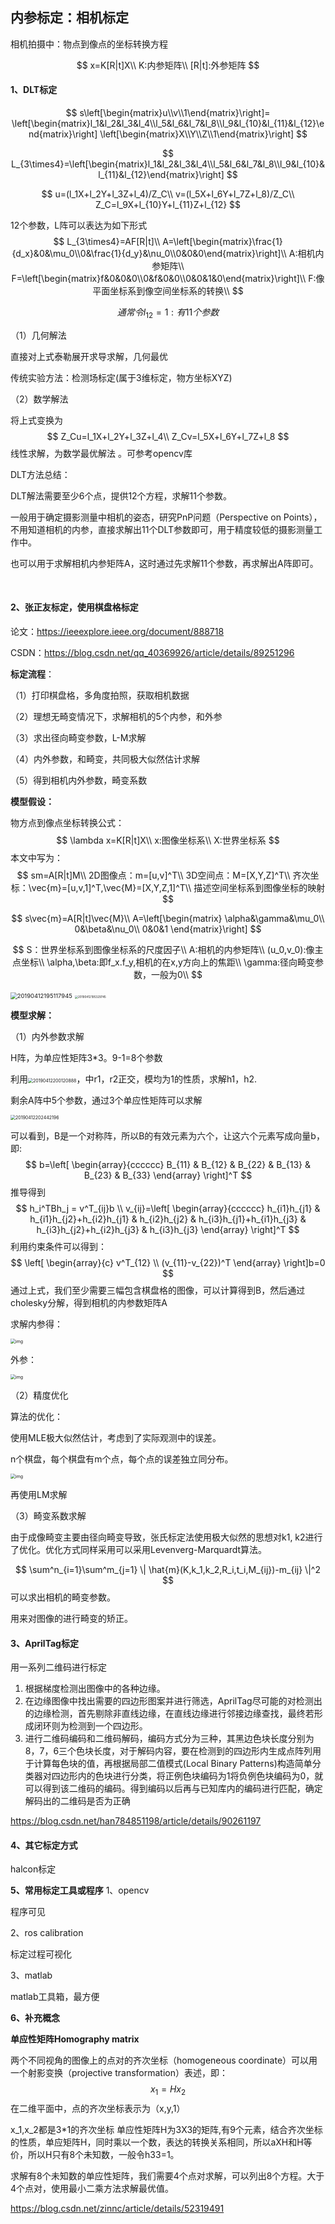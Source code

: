 ## 内参标定：相机标定

相机拍摄中：物点到像点的坐标转换方程

$$
x=K[R|t]X\\
K:内参矩阵\\
[R|t]:外参矩阵
$$

#### **1、DLT标定**

$$
s\left[\begin{matrix}u\\v\\1\end{matrix}\right]=
\left[\begin{matrix}l_1&l_2&l_3&l_4\\l_5&l_6&l_7&l_8\\l_9&l_{10}&l_{11}&l_{12}\end{matrix}\right]
\left[\begin{matrix}X\\Y\\Z\\1\end{matrix}\right]
$$

$$
L_{3\times4}=\left[\begin{matrix}l_1&l_2&l_3&l_4\\l_5&l_6&l_7&l_8\\l_9&l_{10}&l_{11}&l_{12}\end{matrix}\right]
$$


$$
u=(l_1X+l_2Y+l_3Z+l_4)/Z_C\\
v=(l_5X+l_6Y+l_7Z+l_8)/Z_C\\
Z_C=l_9X+l_{10}Y+l_{11}Z+l_{12}
$$

12个参数，L阵可以表达为如下形式
$$
L_{3\times4}=AF[R|t]\\
A=\left[\begin{matrix}\frac{1}{d_x}&0&\mu_0\\0&\frac{1}{d_y}&\nu_0\\0&0&0\end{matrix}\right]\\
A:相机内参矩阵\\
F=\left[\begin{matrix}f&0&0&0\\0&f&0&0\\0&0&1&0\end{matrix}\right]\\
F:像平面坐标系到像空间坐标系的转换\\
$$

$$
通常令l_{12}=1:有11个参数
$$



（1）几何解法

直接对上式泰勒展开求导求解，几何最优

传统实验方法：检测场标定(属于3维标定，物方坐标XYZ)

（2）数学解法

将上式变换为
$$
Z_Cu=l_1X+l_2Y+l_3Z+l_4\\
Z_Cv=l_5X+l_6Y+l_7Z+l_8
$$
线性求解，为数学最优解法 。可参考opencv库



DLT方法总结：

DLT解法需要至少6个点，提供12个方程，求解11个参数。

一般用于确定摄影测量中相机的姿态，研究PnP问题（Perspective on Points），不用知道相机的内参，直接求解出11个DLT参数即可，用于精度较低的摄影测量工作中。



也可以用于求解相机内参矩阵A，这时通过先求解11个参数，再求解出A阵即可。



​	

#### **2、张正友标定，使用棋盘格标定**

论文：https://ieeexplore.ieee.org/document/888718

CSDN：https://blog.csdn.net/qq_40369926/article/details/89251296



**标定流程**：

（1）打印棋盘格，多角度拍照，获取相机数据

（2）理想无畸变情况下，求解相机的5个内参，和外参

（3）求出径向畸变参数，L-M求解

（4）内外参数，和畸变，共同极大似然估计求解

（5）得到相机内外参数，畸变系数

**模型假设：**

物方点到像点坐标转换公式：
$$
\lambda x=K[R|t]X\\
x:图像坐标系\\
X:世界坐标系
$$
本文中写为：
$$
sm=A[R|t]M\\
2D图像点：m=[u,v]^T\\
3D空间点：M=[X,Y,Z]^T\\
齐次坐标：\vec{m}=[u,v,1]^T,\vec{M}=[X,Y,Z,1]^T\\
描述空间坐标系到图像坐标的映射
$$

$$
s\vec{m}=A[R|t]\vec{M}\\
A=\left[\begin{matrix}
\alpha&\gamma&\mu_0\\
0&\beta&\nu_0\\
0&0&1
\end{matrix}\right]
$$

$$
S：世界坐标系到图像坐标系的尺度因子\\
A:相机的内参矩阵\\
(u_0,v_0):像主点坐标\\
\alpha,\beta:即f_x.f_y,相机的在x,y方向上的焦距\\
\gamma:径向畸变参数，一般为0\\
$$



<img src="intrinsic_calib.assets/20190412195117945.png" alt="20190412195117945" style="zoom: 67%;" />



<img src="intrinsic_calib.assets/20190412195329745.png" alt="20190412195329745" style="zoom: 33%;" />



**模型求解：**

（1）内外参数求解

H阵，为单应性矩阵3*3。9-1=8个参数

利用<img src="intrinsic_calib.assets/20190412200120888.png" alt="20190412200120888" style="zoom:50%;" />，中r1，r2正交，模均为1的性质，求解h1，h2.

剩余A阵中5个参数，通过3个单应性矩阵可以求解

<img src="intrinsic_calib.assets/20190412202442196.png" alt="20190412202442196" style="zoom:50%;" />



可以看到，B是一个对称阵，所以B的有效元素为六个，让这六个元素写成向量b，即:
$$
b=\left[ \begin{array}{cccccc} B_{11} & B_{12} & B_{22} & B_{13} & B_{23} & B_{33} \end{array} \right]^T
$$
推导得到
$$
h_i^TBh_j = v^T_{ij}b \\
v_{ij}=\left[ \begin{array}{cccccc} h_{i1}h_{j1} & h_{i1}h_{j2}+h_{i2}h_{j1} & h_{i2}h_{j2} & h_{i3}h_{j1}+h_{i1}h_{j3} & h_{i3}h_{j2}+h_{i2}h_{j3} & h_{i3}h_{j3} \end{array} \right]^T
$$
利用约束条件可以得到：
$$
\left[ \begin{array}{c} v^T_{12} \\ (v_{11}-v_{22})^T \end{array} \right]b=0
$$
通过上式，我们至少需要三幅包含棋盘格的图像，可以计算得到B，然后通过cholesky分解，得到相机的内参数矩阵A

求解内参得：

<img src="intrinsic_calib.assets/20190412203408957.png" alt="img" style="zoom:50%;" />

外参：

<img src="intrinsic_calib.assets/20190412203544463.png" alt="img" style="zoom:50%;" />

（2）精度优化

算法的优化：

使用MLE极大似然估计，考虑到了实际观测中的误差。

n个棋盘，每个棋盘有m个点，每个点的误差独立同分布。

<img src="intrinsic_calib.assets/20141102223901173" alt="img" style="zoom:50%;" />

再使用LM求解



（3）畸变系数求解

由于成像畸变主要由径向畸变导致，张氏标定法使用极大似然的思想对k1, k2进行了优化。优化方式同样采用可以采用Levenverg-Marquardt算法。

$$
\sum^n_{i=1}\sum^m_{j=1} \| \hat{m}(K,k_1,k_2,R_i,t_i,M_{ij})-m_{ij} \|^2
$$
可以求出相机的畸变参数。

用来对图像的进行畸变的矫正。





#### **3、AprilTag标定**

用一系列二维码进行标定

1. 根据梯度检测出图像中的各种边缘。
2. 在边缘图像中找出需要的四边形图案并进行筛选，AprilTag尽可能的对检测出的边缘检测，首先剔除非直线边缘，在直线边缘进行邻接边缘查找，最终若形成闭环则为检测到一个四边形。
3. 进行二维码编码和二维码解码，编码方式分为三种，其黑边色块长度分别为8，7，6三个色块长度，对于解码内容，要在检测到的四边形内生成点阵列用于计算每色块的值，再根据局部二值模式(Local Binary Patterns)构造简单分类器对四边形内的色块进行分类，将正例色块编码为1将负例色块编码为0，就可以得到该二维码的编码。得到编码以后再与已知库内的编码进行匹配，确定解码出的二维码是否为正确



https://blog.csdn.net/han784851198/article/details/90261197



#### **4、其它标定方式**

halcon标定



**5、常用标定工具或程序**
1、opencv

程序可见

2、ros calibration

标定过程可视化

3、matlab

matlab工具箱，最方便



**6、补充概念**

**单应性矩阵Homography matrix**

两个不同视角的图像上的点对的齐次坐标（homogeneous coordinate）可以用一个射影变换（projective transformation）表述，即：
$$
x_1=Hx_2
$$
在二维平面中，点的齐次坐标表示为（x,y,1）

x_1,x_2都是3*1的齐次坐标
单应性矩阵H为3X3的矩阵,有9个元素，结合齐次坐标的性质，单应矩阵H，同时乘以一个数，表达的转换关系相同，所以aXH和H等价，所以H只有8个未知数，一般令h33=1。

求解有8个未知数的单应性矩阵，我们需要4个点对求解，可以列出8个方程。大于4个点对，使用最小二乘方法求解最优值。

https://blog.csdn.net/zinnc/article/details/52319491



